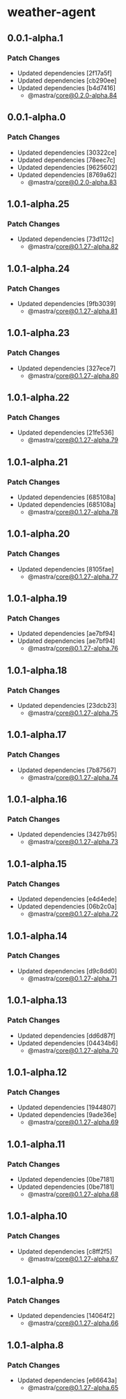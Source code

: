 # weather-agent

## 0.0.1-alpha.1

### Patch Changes

- Updated dependencies [2f17a5f]
- Updated dependencies [cb290ee]
- Updated dependencies [b4d7416]
  - @mastra/core@0.2.0-alpha.84

## 0.0.1-alpha.0

### Patch Changes

- Updated dependencies [30322ce]
- Updated dependencies [78eec7c]
- Updated dependencies [9625602]
- Updated dependencies [8769a62]
  - @mastra/core@0.2.0-alpha.83

## 1.0.1-alpha.25

### Patch Changes

- Updated dependencies [73d112c]
  - @mastra/core@0.1.27-alpha.82

## 1.0.1-alpha.24

### Patch Changes

- Updated dependencies [9fb3039]
  - @mastra/core@0.1.27-alpha.81

## 1.0.1-alpha.23

### Patch Changes

- Updated dependencies [327ece7]
  - @mastra/core@0.1.27-alpha.80

## 1.0.1-alpha.22

### Patch Changes

- Updated dependencies [21fe536]
  - @mastra/core@0.1.27-alpha.79

## 1.0.1-alpha.21

### Patch Changes

- Updated dependencies [685108a]
- Updated dependencies [685108a]
  - @mastra/core@0.1.27-alpha.78

## 1.0.1-alpha.20

### Patch Changes

- Updated dependencies [8105fae]
  - @mastra/core@0.1.27-alpha.77

## 1.0.1-alpha.19

### Patch Changes

- Updated dependencies [ae7bf94]
- Updated dependencies [ae7bf94]
  - @mastra/core@0.1.27-alpha.76

## 1.0.1-alpha.18

### Patch Changes

- Updated dependencies [23dcb23]
  - @mastra/core@0.1.27-alpha.75

## 1.0.1-alpha.17

### Patch Changes

- Updated dependencies [7b87567]
  - @mastra/core@0.1.27-alpha.74

## 1.0.1-alpha.16

### Patch Changes

- Updated dependencies [3427b95]
  - @mastra/core@0.1.27-alpha.73

## 1.0.1-alpha.15

### Patch Changes

- Updated dependencies [e4d4ede]
- Updated dependencies [06b2c0a]
  - @mastra/core@0.1.27-alpha.72

## 1.0.1-alpha.14

### Patch Changes

- Updated dependencies [d9c8dd0]
  - @mastra/core@0.1.27-alpha.71

## 1.0.1-alpha.13

### Patch Changes

- Updated dependencies [dd6d87f]
- Updated dependencies [04434b6]
  - @mastra/core@0.1.27-alpha.70

## 1.0.1-alpha.12

### Patch Changes

- Updated dependencies [1944807]
- Updated dependencies [9ade36e]
  - @mastra/core@0.1.27-alpha.69

## 1.0.1-alpha.11

### Patch Changes

- Updated dependencies [0be7181]
- Updated dependencies [0be7181]
  - @mastra/core@0.1.27-alpha.68

## 1.0.1-alpha.10

### Patch Changes

- Updated dependencies [c8ff2f5]
  - @mastra/core@0.1.27-alpha.67

## 1.0.1-alpha.9

### Patch Changes

- Updated dependencies [14064f2]
  - @mastra/core@0.1.27-alpha.66

## 1.0.1-alpha.8

### Patch Changes

- Updated dependencies [e66643a]
  - @mastra/core@0.1.27-alpha.65
